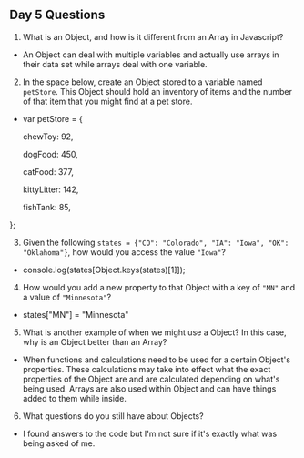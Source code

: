 ## Day 5 Questions

1. What is an Object, and how is it different from an Array in Javascript?
- An Object can deal with multiple variables and actually use arrays in their data set while arrays deal with one variable.

2. In the space below, create an Object stored to a variable named `petStore`.  This Object should hold an inventory of items and the number of that item that you might find at a pet store.
- var petStore = {

  chewToy: 92,

  dogFood: 450,

  catFood: 377,

  kittyLitter: 142,

  fishTank: 85,

};

3. Given the following `states = {"CO": "Colorado", "IA": "Iowa", "OK": "Oklahoma"}`, how would you access the value `"Iowa"`?
- console.log(states[Object.keys(states)[1]]);

4. How would you add a new property to that Object with a key of `"MN"` and a value of `"Minnesota"`?
- states["MN"] = "Minnesota"

5. What is another example of when we might use a Object?  In this case, why is an Object better than an Array?
- When functions and calculations need to be used for a certain Object's properties. These calculations may take into effect what the exact properties of the Object are and are calculated depending on what's being used. Arrays are also used within Object and can have things added to them while inside.

6. What questions do you still have about Objects?
- I found answers to the code but I'm not sure if it's exactly what was being asked of me.
